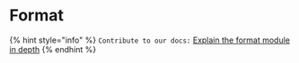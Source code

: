 # Format

{% hint style="info" %}
`Contribute to our docs:` [Explain the format module in depth](https://github.com/yewstack/docs/issues/24)
{% endhint %}

